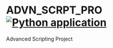 # ADVN_SCRPT_PRO [![Python application](https://github.com/AndrewAshe-Student/ADVN_SCRPT_PRO/actions/workflows/python-app.yml/badge.svg?branch=main)](https://github.com/AndrewAshe-Student/ADVN_SCRPT_PRO/actions/workflows/python-app.yml)
Advanced Scripting Project
